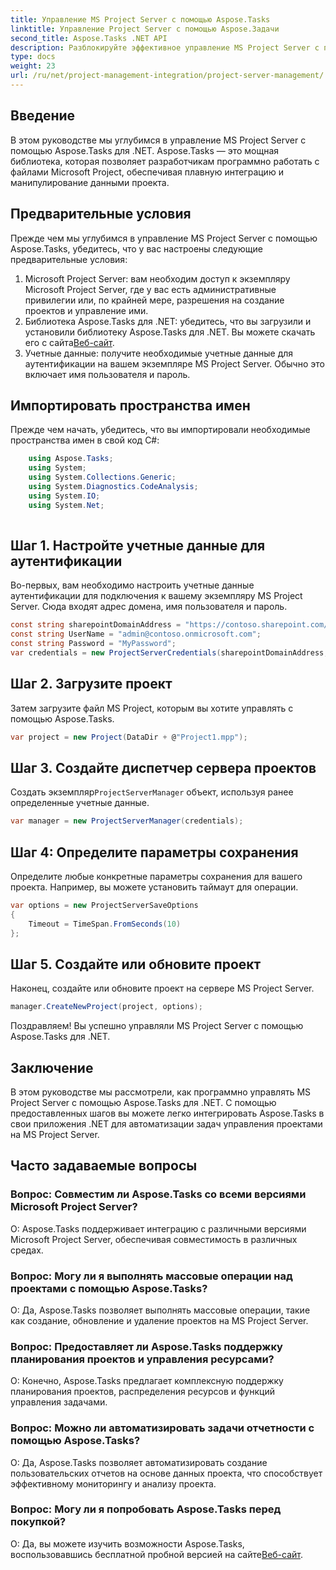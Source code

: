 ```yaml
---
title: Управление MS Project Server с помощью Aspose.Tasks
linktitle: Управление Project Server с помощью Aspose.Задачи
second_title: Aspose.Tasks .NET API
description: Разблокируйте эффективное управление MS Project Server с помощью Aspose.Tasks для .NET. Автоматизируйте задачи проекта без особых усилий.
type: docs
weight: 23
url: /ru/net/project-management-integration/project-server-management/
---
```

## Введение
В этом руководстве мы углубимся в управление MS Project Server с помощью Aspose.Tasks для .NET. Aspose.Tasks — это мощная библиотека, которая позволяет разработчикам программно работать с файлами Microsoft Project, обеспечивая плавную интеграцию и манипулирование данными проекта.
## Предварительные условия
Прежде чем мы углубимся в управление MS Project Server с помощью Aspose.Tasks, убедитесь, что у вас настроены следующие предварительные условия:
1. Microsoft Project Server: вам необходим доступ к экземпляру Microsoft Project Server, где у вас есть административные привилегии или, по крайней мере, разрешения на создание проектов и управление ими.
2.  Библиотека Aspose.Tasks для .NET: убедитесь, что вы загрузили и установили библиотеку Aspose.Tasks для .NET. Вы можете скачать его с сайта[Веб-сайт](https://releases.aspose.com/tasks/net/).
3. Учетные данные: получите необходимые учетные данные для аутентификации на вашем экземпляре MS Project Server. Обычно это включает имя пользователя и пароль.
## Импортировать пространства имен
Прежде чем начать, убедитесь, что вы импортировали необходимые пространства имен в свой код C#:
```csharp
    using Aspose.Tasks;
    using System;
    using System.Collections.Generic;
    using System.Diagnostics.CodeAnalysis;
    using System.IO;
    using System.Net;
    
```
## Шаг 1. Настройте учетные данные для аутентификации
Во-первых, вам необходимо настроить учетные данные аутентификации для подключения к вашему экземпляру MS Project Server. Сюда входят адрес домена, имя пользователя и пароль.
```csharp
const string sharepointDomainAddress = "https://contoso.sharepoint.com/sites/pwa";
const string UserName = "admin@contoso.onmicrosoft.com";
const string Password = "MyPassword";
var credentials = new ProjectServerCredentials(sharepointDomainAddress, UserName, Password);
```
## Шаг 2. Загрузите проект
Затем загрузите файл MS Project, которым вы хотите управлять с помощью Aspose.Tasks.
```csharp
var project = new Project(DataDir + @"Project1.mpp");
```
## Шаг 3. Создайте диспетчер сервера проектов
 Создать экземпляр`ProjectServerManager` объект, используя ранее определенные учетные данные.
```csharp
var manager = new ProjectServerManager(credentials);
```
## Шаг 4: Определите параметры сохранения
Определите любые конкретные параметры сохранения для вашего проекта. Например, вы можете установить таймаут для операции.
```csharp
var options = new ProjectServerSaveOptions
{
    Timeout = TimeSpan.FromSeconds(10)
};
```
## Шаг 5. Создайте или обновите проект
Наконец, создайте или обновите проект на сервере MS Project Server.
```csharp
manager.CreateNewProject(project, options);
```
Поздравляем! Вы успешно управляли MS Project Server с помощью Aspose.Tasks для .NET.

## Заключение
В этом руководстве мы рассмотрели, как программно управлять MS Project Server с помощью Aspose.Tasks для .NET. С помощью предоставленных шагов вы можете легко интегрировать Aspose.Tasks в свои приложения .NET для автоматизации задач управления проектами на MS Project Server.
## Часто задаваемые вопросы
### Вопрос: Совместим ли Aspose.Tasks со всеми версиями Microsoft Project Server?
О: Aspose.Tasks поддерживает интеграцию с различными версиями Microsoft Project Server, обеспечивая совместимость в различных средах.
### Вопрос: Могу ли я выполнять массовые операции над проектами с помощью Aspose.Tasks?
О: Да, Aspose.Tasks позволяет выполнять массовые операции, такие как создание, обновление и удаление проектов на MS Project Server.
### Вопрос: Предоставляет ли Aspose.Tasks поддержку планирования проектов и управления ресурсами?
О: Конечно, Aspose.Tasks предлагает комплексную поддержку планирования проектов, распределения ресурсов и функций управления задачами.
### Вопрос: Можно ли автоматизировать задачи отчетности с помощью Aspose.Tasks?
О: Да, Aspose.Tasks позволяет автоматизировать создание пользовательских отчетов на основе данных проекта, что способствует эффективному мониторингу и анализу проекта.
### Вопрос: Могу ли я попробовать Aspose.Tasks перед покупкой?
 О: Да, вы можете изучить возможности Aspose.Tasks, воспользовавшись бесплатной пробной версией на сайте[Веб-сайт](https://purchase.aspose.com/temporary-license/).